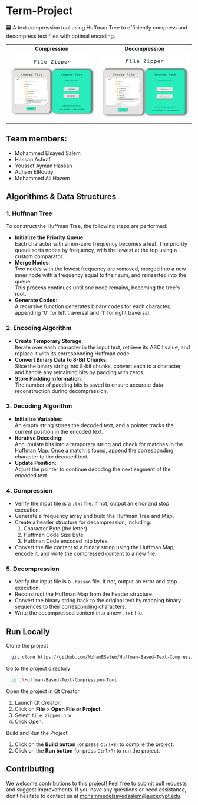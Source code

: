 # Term-Project

🗃️ A text compression tool using Huffman Tree to efficiently compress and decompress text files with optimal encoding.

<div align="center">

<table>
  <tr>
    <td align="center"><strong>Compression</strong></td>
    <td align="center"><strong>Decompression</strong></td>
  </tr>
  <tr>
    <td><img src="./images/demo1.png" alt="compression" width="400"></td>
    <td><img src="./images/demo2.png" alt="decompression" width="400"></td>
  </tr>
</table>

</div>


## Team members:
- Mohammed Elsayed Salem
- Hassan Ashraf
- Youssef Ayman Hassan
- Adham ElRouby
- Mohammed Ali Hazem

## Algorithms & Data Structures

### 1. Huffman Tree
To construct the Huffman Tree, the following steps are performed:
- **Initialize the Priority Queue**:  
  Each character with a non-zero frequency becomes a leaf. The priority queue sorts nodes by frequency, with the lowest at the top using a custom comparator.
- **Merge Nodes**:  
  Two nodes with the lowest frequency are removed, merged into a new inner node with a frequency equal to their sum, and reinserted into the queue.  
  This process continues until one node remains, becoming the tree's root.
- **Generate Codes**:  
  A recursive function generates binary codes for each character, appending '0' for left traversal and '1' for right traversal.

### 2. Encoding Algorithm
- **Create Temporary Storage**:  
  Iterate over each character in the input text, retrieve its ASCII value, and replace it with its corresponding Huffman code.
- **Convert Binary Data to 8-Bit Chunks**:  
  Slice the binary string into 8-bit chunks, convert each to a character, and handle any remaining bits by padding with zeros.
- **Store Padding Information**:  
  The number of padding bits is saved to ensure accurate data reconstruction during decompression.

### 3. Decoding Algorithm
- **Initialize Variables**:  
  An empty string stores the decoded text, and a pointer tracks the current position in the encoded text.
- **Iterative Decoding**:  
  Accumulate bits into a temporary string and check for matches in the Huffman Map. Once a match is found, append the corresponding character to the decoded text.
- **Update Position**:  
  Adjust the pointer to continue decoding the next segment of the encoded text.

### 4. Compression
- Verify the input file is a `.txt` file. If not, output an error and stop execution.
- Generate a frequency array and build the Huffman Tree and Map.
- Create a header structure for decompression, including:
  1. Character Byte (the letter)
  2. Huffman Code Size Byte
  3. Huffman Code encoded into bytes.
- Convert the file content to a binary string using the Huffman Map, encode it, and write the compressed content to a new file.

### 5. Decompression
- Verify the input file is a `.hassan` file. If not, output an error and stop execution.
- Reconstruct the Huffman Map from the header structure.
- Convert the binary string back to the original text by mapping binary sequences to their corresponding characters.
- Write the decompressed content into a new `.txt` file.

## Run Locally

Clone the project

```bash
  git clone https://github.com/MohamESalem/Huffman-Based-Text-Compression-Tool.git
```

Go to the project directory

```bash
  cd .\Huffman-Based-Text-Compression-Tool
```

Open the project in Qt Creator

1. Launch Qt Creator.
2. Click on **File** > **Open File or Project**.
3. Select `file_zipper.pro`.
4. Click Open.

Build and Run the Project

1. Click on the **Build button** (or press `Ctrl+B`) to compile the project.
2. Click on the **Run button** (or press `Ctrl+R`) to run the project.

## Contributing

We welcome contributions to this project! Feel free to submit pull requests and suggest improvements. 
If you have any questions or need assistance, don’t hesitate to contact us at mohammedelsayedsalem@aucegypt.edu.

